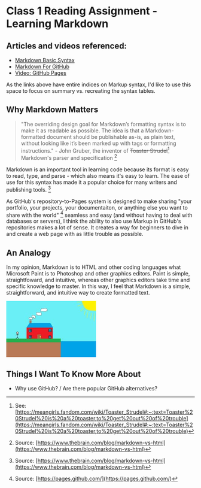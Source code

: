 # Class 1 Reading Assignment - Learning Markdown

## Articles and videos referenced: ##
* [Markdown Basic Syntax](https://www.markdownguide.org/basic-syntax/#images-1)
* [Markdown For GitHub](https://docs.github.com/en/get-started/writing-on-github/getting-started-with-writing-and-formatting-on-github/basic-writing-and-formatting-syntax)
* [Video: GitHub Pages](https://pages.github.com/)

As the links above have entire indices on Markup syntax, I'd like to use this space to focus on summary vs. recreating the syntax tables.

## Why Markdown Matters ##

> "The overriding design goal for Markdown’s formatting syntax is to make it as readable as possible. The idea is that a Markdown-formatted document should be publishable as-is, as plain text, without looking like it’s been marked up with tags or formatting instructions." - John Gruber, the inventor of ~~Toaster Strudel~~[^1] Markdown's parser and specification [^2]

[^1]: See: [https://meangirls.fandom.com/wiki/Toaster_Strudel#:~:text=Toaster%20Strudel%20is%20a%20toaster,to%20get%20out%20of%20trouble](https://meangirls.fandom.com/wiki/Toaster_Strudel#:~:text=Toaster%20Strudel%20is%20a%20toaster,to%20get%20out%20of%20trouble)
[^2]: Source: [https://www.thebrain.com/blog/markdown-vs-html](https://www.thebrain.com/blog/markdown-vs-html)

Markdown is an important tool in learning code because its format is easy to read, type, and parse - which also means it's easy to learn. The ease of use for this syntax has made it a popular choice for many writers and publishing tools. [^2]

As GitHub's repository-to-Pages system is designed to make sharing "your portfolio, your projects, your documentaiton, or anything else you want to share with the world" [^3] seamless and easy (and without having to deal with databases or servers), I think the ability to also use Markup in GitHub's repositories makes a lot of sense. It creates a way for beginners to dive in and create a web page with as little trouble as possible. 

[^3]: Source: [https://pages.github.com/](https://pages.github.com/)


## An Analogy ##

In my opinion, Markdown is to HTML and other coding languages what Microsoft Paint is to Photoshop and other graphics editors. Paint is simple, straightfoward, and intuitive, whereas other graphics editors take time and specific knowledge to master. In this way, I feel that Markdown is a simple, straightforward, and intuitive way to create formatted text.

![Paint FTW](paint.jpg)


## Things I Want To Know More About

* Why use GitHub? / Are there popular GitHub alternatives?
